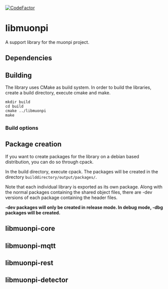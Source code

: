 [![CodeFactor](https://www.codefactor.io/repository/github/muonpi/libmuonpi/badge)](https://www.codefactor.io/repository/github/muonpi/libmuonpi)

# libmuonpi
A support library for the muonpi project.

## Dependencies

## Building
The library uses CMake as build system. In order to build the libraries, create a build directory, execute cmake and make.

    mkdir build
    cd build
    cmake ../libmuonpi
    make

### Build options

## Package creation
If you want to create packages for the library on a debian based distribution, you can do so through cpack.

In the build directory, execute cpack. The packages will be created in the directory `builddirectory/output/packages/`.

Note that each individual library is exported as its own package. Along with the normal packages containing the shared object files, there are -dev versions of each package containing the header files.

**-dev packages will only be created in release mode. In debug mode, -dbg packages will be created.**

## libmuonpi-core

## libmuonpi-mqtt

## libmuonpi-rest

## libmuonpi-detector
